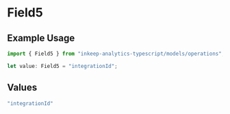 # Field5

## Example Usage

```typescript
import { Field5 } from "inkeep-analytics-typescript/models/operations";

let value: Field5 = "integrationId";
```

## Values

```typescript
"integrationId"
```